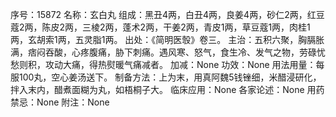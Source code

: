 序号：15872
名称：玄白丸
组成：黑丑4两，白丑4两，良姜4两，砂仁2两，红豆蔻2两，陈皮2两，三棱2两，蓬术2两，干姜2两，青皮1两，草豆蔻1两，肉桂1两，玄胡索1两，五灵脂1两。
出处：《简明医彀》卷三。
主治：五积六聚，胸膈胀满，痞闷吞酸，心疼腹痛，胁下刺痛。遇风寒、怒气，食生冷、发气之物，劳碌忧愁则积，攻动大痛，得热熨暖气痛减者。
加减：None
功效：None
用法用量：每服100丸，空心姜汤送下。
制备方法：上为末，用真阿魏5钱锉细，米醋浸研化，拌入末内，醋煮面糊为丸，如梧桐子大。
临床应用：None
各家论述：None
用药禁忌：None
附注：None
